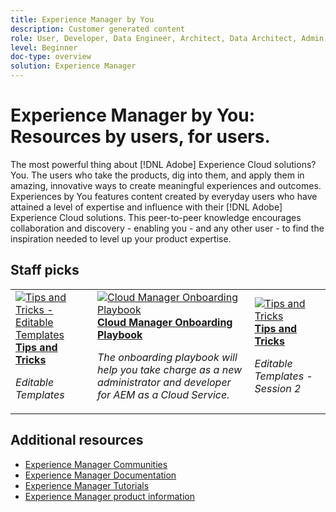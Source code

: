 ```yaml
---
title: Experience Manager by You
description: Customer generated content
role: User, Developer, Data Engineer, Architect, Data Architect, Admin, Leader
level: Beginner
doc-type: overview
solution: Experience Manager
---
```


# Experience Manager by You: Resources by users, for users.

The most powerful thing about [!DNL Adobe] Experience Cloud solutions? You. The users who take the products, dig into them, and apply them in amazing, innovative ways to create meaningful experiences and outcomes. Experiences by You features content created by everyday users who have attained a level of expertise and influence with their [!DNL Adobe] Experience Cloud solutions. This peer-to-peer knowledge encourages collaboration and discovery - enabling you - and any other user - to find the inspiration needed to level up your product expertise. 

<div id="recs-overview-body-1"></div>
<div id="recs-overview-body-2"></div>
<div id="recs-overview-body-3"></div>
<div id="recs-overview-body-4"></div>
<div id="recs-overview-body-5"></div>
<div id="recs-overview-body-6"></div>

<div id="staff-picks-section">

## Staff picks

<table>
<tr>
  <td>
    <a href="/help/experience-manager/sites/expert-resources/champion-tips-1.md">
      <img alt="Tips and Tricks - Editable Templates" src="https://video.tv.adobe.com/v/3409424?format=jpeg" />
    </a>
    <div>
      <a href="/help/experience-manager/sites/expert-resources/champion-tips-1.md">
    <strong>Tips and Tricks</strong>
    </a>
    </div>
    <p>
    <em>Editable Templates</em>
    <p>
  </td>
  <td>
    <a href="/help/experience-manager/cloud-service/expert-resources/aem-champions/onboarding-playbook.md">
      <img alt="Cloud Manager Onboarding Playbook" src="https://video.tv.adobe.com/v/3419299?format=jpeg" />
    </a>
    <div>
      <a href="/help/experience-manager/cloud-service/expert-resources/aem-champions/onboarding-playbook.md">
    <strong>Cloud Manager Onboarding Playbook</strong>
    </a>
    </div>
    <p>
    <em>The onboarding playbook will help you take charge as a new administrator and developer for AEM as a Cloud Service.</em>
    <p>
  </td>
  <td>
    <a href="/help/experience-manager/sites/expert-resources/champion-tips-2.md">
      <img alt="Tips and Tricks" src="https://video.tv.adobe.com/v/3409427?format=jpeg" />
    </a>
    <div>
      <a href="/help/experience-manager/sites/expert-resources/champion-tips-2.md">
    <strong>Tips and Tricks</strong>
    </a>
    </div>
    <p>
    <em>Editable Templates - Session 2</em>
    <p>
  </td>
</tr>
</table>

</div>
  
## Additional resources

* [Experience Manager Communities](https://experienceleaguecommunities.adobe.com/t5/adobe-experience-manager/ct-p/adobe-experience-manager-community)
* [Experience Manager Documentation](https://experienceleague.adobe.com/docs/experience-manager-cloud-service.html)
* [Experience Manager Tutorials](https://experienceleague.adobe.com/docs/experience-manager-learn/aem-tutorials/overview.html)
* [Experience Manager product information](https://business.adobe.com/products/experience-manager/adobe-experience-manager.html)
